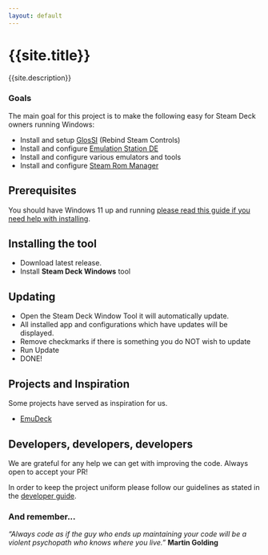 ```yaml
---
layout: default
---
```

# {{site.title}}
{{site.description}}

### Goals
The main goal for this project is to make the following easy for Steam Deck owners running Windows:
- Install and setup [GlosSI](https://github.com/Alia5/GlosSI) (Rebind Steam Controls)
- Install and configure [Emulation Station DE](https://gitlab.com/es-de/emulationstation-de)
- Install and configure various emulators and tools
- Install and configure [Steam Rom Manager](https://steamgriddb.github.io/steam-rom-manager/)

## Prerequisites
You should have Windows 11 up and running [please read this guide if you need help with installing](/Steam-Deck-Windows/install-windows-11).

## Installing the tool
- Download latest release.
- Install **Steam Deck Windows** tool

## Updating
- Open the Steam Deck Window Tool it will automatically update.
- All installed app and configurations which have updates will be displayed.
- Remove checkmarks if there is something you do NOT wish to update
- Run Update
- DONE!

## Projects and Inspiration
Some projects have served as inspiration for us.
- [EmuDeck](https://github.com/dragoonDorise/EmuDeck)

## Developers, developers, developers
We are grateful for any help we can get with improving the code.
Always open to accept your PR!

In order to keep the project uniform please follow our guidelines as stated in the [developer guide](/Steam-Deck-Windows/developer-guide).

### And remember...
*“Always code as if the guy who ends up maintaining your code will be a violent psychopath who knows where you live.”*
**Martin Golding**